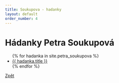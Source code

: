 ```yaml
---
title: Soukupova - hadanky
layout: default
order_number: 4
---
```

<html>
	<head>
		<meta charset="utf-8">
		<title>{{ page.title }}</title>
	</head>
	<body>
		<div class="uvod">
			<h1>Hádanky Petra Soukupová</h1>
			<ul>
				{% for hadanka in site.petra_soukupova %}
				<li>
					<a href="{{ site.baseurl }}{{ hadanka.url }}">{{ hadanka.title }}</a>
					<!-- {{ post.excerpt }} -->
				</li>
				{% endfor %}
			</ul>
			<a href="{{ site.baseurl }}/">Zpět</a>
		</div>
	</body>
</html>